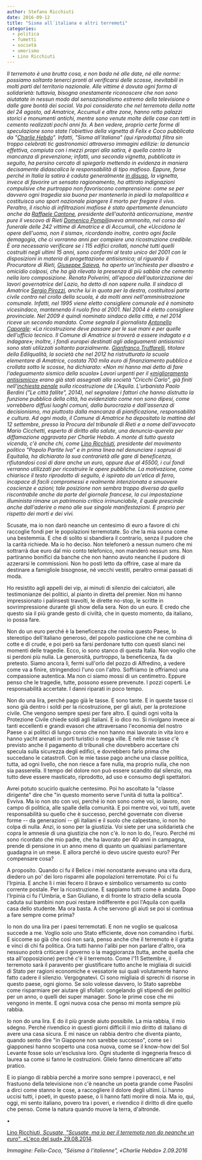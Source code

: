 ```yaml
---
author: Stefano Ricchiuti
date: 2016-09-12 
title: "Sisma all´italiana e altri terremoti"
categories:
  - politica
  - fumetti
  - società
  - umorismo
  - Lino Ricchiuti
---
```


*Il terremoto è una brutta cosa, e non bada né alle date, né alle norme: possiamo soltanto tenerci pronti al verificarsi delle scosse, inevitabili in molti parti del territorio nazionale. Alle vittime è dovuta ogni forma di solidarietà: tuttavia, bisogna onestamente riconoscere che non sono aiutatate in nessun modo dal sensazionalismo estremo della televisione o dalle gare bontà dei social. Va poi considerato che nel terremoto della notte del 24 agosto, ad Amatrice, Accumuli e altre zone, hanno retto palazzi storici e monumenti antichi, mentre sono venute molte delle case con tetti in cemento realizzati pochi anni fa. A ben vedere, proprio certe forme di speculazione sono state l'obiettivo della vignetta di Felix e Coco pubblicata da "[Charlie Hebdo](http://www.scritture.net/mag/charlie-hebdo-e-la-satira-integrale/index.html)". Infatti, "Sisma all'italiana" (qui riprodotta) filtra sin troppo celebrati tic gastronomici attraverso immagini edilizie: la denuncia effettiva, compiuta con i mezzi propri alla satira, è quella contro la mancanza di prevenzione; infatti, una seconda vignetta, pubblicata in seguito, ha persino cercato di spiegarlo mettendo in evidenza in maniera decisamente didascalica le responsabilità di tipo mafioso. Eppure, forse perché in Italia la satira è caduta generalmente [in disuso](http://www.internazionale.it/reportage/2015/11/05/satira-italia-crozza-male), la vignetta, invece di favorire un sensato ragionamento, ha attirato indignazioni compulsive che purtroppo non favoriscono comprensione: come se per davvero ogni tragedia sia buona per mantenerla in piedi la malapolitica e costituisca uno sport nazionale piangere il morto per fregare il vivo. Peraltro, il rischio di infiltrazioni mafiose è stato apertamente denunciato anche da [Raffaele Cantone](http://www.rainews.it/dl/rainews/articoli/sisma-Appalti-progettazioni-nel-mirino-delle-Procure-alcuni-edifici-potevano-restare-in-piedi-2148a0d2-3dfd-407b-9e66-acf60f62a1d2.html), presidente dell'autorità anticorruzione, mentre pure il vescovo di Rieti [Domenico Pompili](http://www.ilgiornale.it/news/politica/laccusa-choc-vescovo-uccide-luomo-non-sisma-1300886.html)aveva ammonito, nel corso del funerale delle 242 vittime di Amatrice e di Accumuli, che «Uccidono le opere dell'uomo, non il sisma», ricordando inoltre, contro ogni facile demagogia, che ci vorranno anni per compiere una ricostruzione credibile. È ora necessario verificare se i 115 edifici crollati, nonché tutti quelli costruiti negli ultimi 15 anni, sono conformi al testo unico del 2001 con le disposizioni in materia di progettazione antisismica; al riguardo il Procuratore di Rieti, [Giuseppe Saieva](http://www.repubblica.it/cronaca/2016/08/27/news/terremoto_l_accusa_del_procuratore_palazzi_con_piu_sabbia_che_cemento_-146690386/), ha aperto un'inchiesta per disastro e omicidio colposi, che ha già rilevato la presenza di più sabbia che cemento nella loro composizione. Renata Polverini, all'epoca dell'autorizzazione dei lavori governatrice del Lazio, ha detto di non sapere nulla. Il sindaco di Amatrice [Sergio Pirozzi](http://www.comune.amatrice.rieti.it/amministrazione/il-sindaco/), anche lui in quota per la destra, costituitosi parte civile contro nel crollo della scuola, è da molti anni nell'amministrazione comunale. Infatti, nel 1995 viene eletto consigliere comunale ed è nominato vicesindaco, mantenendo il ruolo fino al 2001. Nel 2004 è eletto consigliere provinciale. Nel 2009 è quindi nominato sindaco della città, e nel 2014 riceve un secondo mandato. Come segnala il giornalista [Antonello Caporale](http://www.antonellocaporale.it/2016/09/01/sergio-pirozzi-il-sindaco-tutto-muscoli-e-me-ne-frego/): «La ricostruzione deve passare per le sue mani e per quelle dell'ufficio tecnico. Il Comune di Amatrice si troverà a essere indagato e a indagare»; inoltre, i fondi europei destinati agli adeguamenti antisismici sono stati utilizzati soltanto parzialmente. [Gianfranco Truffarelli](http://www.rainews.it/dl/rainews/articoli/Scuola-crollata-ad-Amatrice-per-terremoto-titolare-impresa-edile-truffarelli-nessuno-mi-chiese-di-fare-adeguamenti-sismici-d2a86bcb-66f9-4cd7-847a-4e25df71b499.html?refresh_ce), titolare della Edilqualità, la società che nel 2012 ha ristrutturato la scuola elementare di Amatrice, costata 700 mila euro di finanziamento pubblico e crollata sotto le scosse, ha dichiarato: «Non mi hanno mai detto di fare l'adeguamento sismico della scuola» Lavori urgenti per il [«miglioramento antisismico»](http://www.ilfattoquotidiano.it/2016/08/29/terremoto-centro-italia-il-costruttore-scuola-crollata-nessuno-mi-ha-chiesto-ladeguamento-sismico/3000747/) erano già stati assegnati alla società "Cricchi Carlo", già finiti nell'[inchiesta penale](http://www.ilfattoquotidiano.it/premium/articoli/elementari-quella-ditta-gia-indagata-a-laquila/) sulla ricostruzione de L'Aquila. L'urbanista Paolo Berdini ("Le città fallite", 2014), nel segnalare i fattori che hanno distrutto la funzione pubblica della città, ha evidenziato come non sono dipesi, come vorrebbero diffusi luoghi comuni, dalla burocrazia e dall'assenza di decisionismo, ma piuttosto dalla mancanza di pianificazione, responsabilità e cultura. Ad ogni modo, il Comune di Amatrice ha depositato la mattina del 12 settembre, presso la Procura del tribunale di Rieti e a nome dell'avvocato Mario Cicchetti, esperto di diritto alla salute, una denuncia-querela per diffamazione aggravata per Charlie Hebdo. A monte di tutto questa vicenda, c'è anche chi, come [Lino Ricchiuti](http://scenarieconomici.it/la-storia-di-lino-ricchiuti-leader-popolo-partite-iva/), presidente del movimento politico "Popolo Partite Iva" e in prima linea nel denunciare i soprusi di Equitalia, ha dichiarato la sua contrarietà alle gare di beneficenza, rifiutandosi così di dare anche un euro, oppure due al 45500, i cui fondi verranno utilizzati per ricostruire le opere pubbliche. La motivazione, come chiarisce il testo riprodotto di seguito, è ispirato da un'etica di ferro, incapace di facili compromessi e realmente intenzionata a smuovere coscienze e azioni; tale posizione non sembra troppo diversa da quella riscontrabile anche da parte del giornale francese, la cui impostazione illuminista rimane un patrimonio critico irrinunciabile, il quale prescinde anche dall'aderire o meno alle sue singole manifestazioni. E proprio per rispetto dei morti e dei vivi.*

Scusate, ma io non darò neanche un centesimo di euro a favore di chi raccoglie fondi per le popolazioni terremotate. So che la mia suona come una bestemmia. E che di solito si sbandiera il contrario, senza il pudore che la carità richiede. Ma io ho deciso. Non telefonerò a nessun numero che mi sottrarrà due euro dal mio conto telefonico, non manderò nessun sms. Non partiranno bonifici da banche che non hanno avuto neanche il pudore di azzerarsi le commissioni. Non ho posti letto da offrire, case al mare da destinare a famigliole bisognose, né vecchi vestiti, peraltro ormai passati di moda.

Ho resistito agli appelli dei vip, ai minuti di silenzio dei calciatori, alle testimonianze dei politici, al pianto in diretta del premier. Non mi hanno impressionato i palinsesti travolti, le dirette no-stop, le scritte in sovrimpressione durante gli show della sera. Non do un euro. E credo che questo sia il più grande gesto di civiltà, che in questo momento, da italiano, io possa fare.

Non do un euro perché è la beneficenza che rovina questo Paese, lo stereotipo dell'italiano generoso, del popolo pasticcione che ne combina di cotte e di crude, e poi però sa farsi perdonare tutto con questi slanci nei momenti delle tragedie. Ecco, io sono stanco di questa Italia. Non voglio che si perdoni più nulla. La generosità, purtroppo, la beneficenza, fa da pretesto. Siamo ancora lì, fermi sull'orlo del pozzo di Alfredino, a vedere come va a finire, stringendoci l'uno con l'altro. Soffriamo (e offriamo) una compassione autentica. Ma non ci siamo mossi di un centimetro. Eppure penso che le tragedie, tutte, possono essere prevenute. I pozzi coperti. Le responsabilità accertate. I danni riparati in poco tempo.

Non do una lira, perché pago già le tasse. E sono tante. E in queste tasse ci sono già dentro i soldi per la ricostruzione, per gli aiuti, per la protezione civile. Che vengono sempre spesi per fare altro. E quindi ogni volta la Protezione Civile chiede soldi agli italiani. E io dico no. Si rivolgano invece ai tanti eccellenti e grandi evasori che attraversano l'economia del nostro Paese o ai politici di lungo corso che non hanno mai lavorato in vita loro e hanno yacht arenati in porti turistici o mega ville. E nelle mie tasse c'è previsto anche il pagamento di tribunali che dovrebbero accertare chi specula sulla sicurezza degli edifici, e dovrebbero farlo prima che succedano le catastrofi. Con le mie tasse pago anche una classe politica, tutta, ad ogni livello, che non riesce a fare nulla, ma proprio nulla, che non sia passerella. Il tempo del dolore non può essere scandito dal silenzio, ma tutto deve essere masticato, riprodotto, ad uso e consumo degli spettatori.

Avrei potuto scucirlo qualche centesimo. Poi ho ascoltato la "classe dirigente" dire che "in questo momento serve l'unità di tutta la politica". Evviva. Ma io non sto con voi, perché io non sono come voi, io lavoro, non campo di politica, alle spalle della comunità. E poi mentre voi, voi tutti, avete responsabilità su quello che è successo, perché governate con diverse forme -- da generazioni -- gli italiani e il suolo che calpestano, io non ho colpa di nulla. Anzi, io sono per la giustizia. Voi siete per una solidarietà che copra le amnesie di una giustizia che non c'è. Io non lo do, l'euro. Perché mi sono ricordato che mio padre, che ha lavorato per 40 anni in campagna, prende di pensione in un anno meno di quanto un qualsiasi parlamentare guadagna in un mese. E allora perché io devo uscire questo euro? Per compensare cosa?

A proposito. Quando ci fu il Belice i miei nonostante avevano una vita dura, diedero un po' dei loro risparmi alle popolazioni terremotate. Poi ci fu l'Irpinia. E anche lì i miei fecero il bravo e simbolico versamento su conto corrente postale. Per la ricostruzione. E sappiamo tutti come è andata. Dopo l'Irpinia ci fu l'Umbria, e San Giuliano, e di fronte lo strazio della scuola caduta sui bambini non puoi restare indifferente e poi l'Aquila con quella casa dello studente. Ma ora basta. A che servono gli aiuti se poi si continua a fare sempre come prima?

Io non do una lira per i paesi terremotati. E non ne voglio se qualcosa succede a me. Voglio solo uno Stato efficiente, dove non comandino i furbi. E siccome so già che così non sarà, penso anche che il terremoto è il gratta e vinci di chi fa politica. Ora tutti hanno l'alibi per non parlare d'altro, ora nessuno potrà criticare il governo o la maggioranza (tutta, anche quella che sta all'opposizione) perché c'è il terremoto. Come l'11 Settembre, il terremoto sarà il paravento per giustificare tutto anche le migliaia di suicidi di Stato per ragioni economiche e vessatorie sui quali volutamente hanno fatto cadere il silenzio. Vergognatevi. Ci sono migliaia di sprechi di risorse in questo paese, ogni giorno. Se solo volesse davvero, lo Stato saprebbe come risparmiare per aiutare gli sfollati: congelando gli stipendi dei politici per un anno, o quelli dei super manager. Sono le prime cose che mi vengono in mente. E ogni nuova cosa che penso mi monta sempre più rabbia.

Io non do una lira. E do il più grande aiuto possibile. La mia rabbia, il mio sdegno. Perché rivendico in questi giorni difficili il mio diritto di italiano di avere una casa sicura. E mi nasce un rabbia dentro che diventa pianto, quando sento dire "in Giappone non sarebbe successo", come se i giapponesi hanno scoperto una cosa nuova, come se il know-how del Sol Levante fosse solo un'esclusiva loro. Ogni studente di ingegneria fresco di laurea sa come si fanno le costruzioni. Glielo fanno dimenticare all'atto pratico.

E io piango di rabbia perché a morire sono sempre i poveracci, e nel frastuono della televisione non c'è neanche un poeta grande come Pasolini a dirci come stanno le cose, a raccogliere il dolore degli ultimi. Li hanno uccisi tutti, i poeti, in questo paese, o li hanno fatti morire di noia. Ma io, qui, oggi, mi sento italiano, povero tra i poveri, e rivendico il diritto di dire quello che penso. Come la natura quando muove la terra, d'altronde.

•

[Lino Ricchiuti, *Scusate, "Scusate, ma io per il terremoto non do neanche un euro"*, «L'eco del sud» 29.08.2014](http://www.lecodelsud.it/scusate-terremoto-non-do-neanche-un-euro).

*Immagine: Felix-Coco, "Séisma à l'italienne", «Charlie Hebdo» 2.09.2016*
